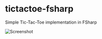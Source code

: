 # tictactoe-fsharp
Simple Tic-Tac-Toe implementation in FSharp

![Screenshot](https://dl.dropboxusercontent.com/u/1397694/tictactoe.png)
